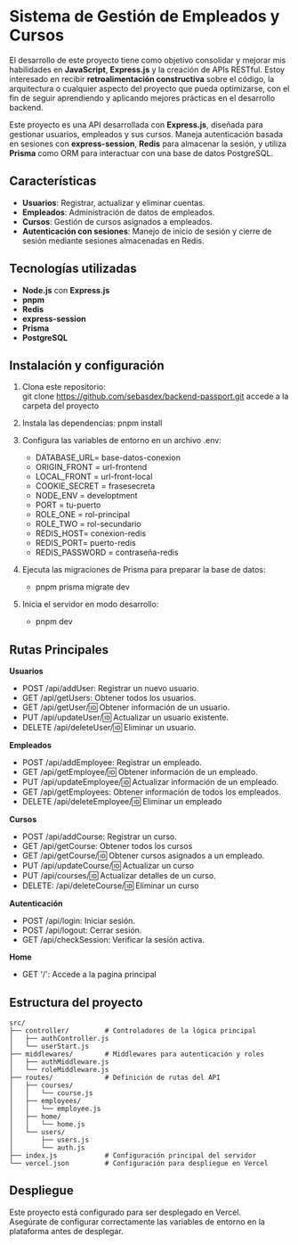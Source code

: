 # Sistema de Gestión de Empleados y Cursos
 
El desarrollo de este proyecto tiene como objetivo consolidar y mejorar mis habilidades en **JavaScript**, **Express.js** y la creación de APIs RESTful. Estoy interesado en recibir **retroalimentación constructiva** sobre el código, la arquitectura o cualquier aspecto del proyecto que pueda optimizarse, con el fin de seguir aprendiendo y aplicando mejores prácticas en el desarrollo backend.  

Este proyecto es una API desarrollada con **Express.js**, diseñada para gestionar usuarios, empleados y sus cursos. Maneja autenticación basada en sesiones con **express-session**, **Redis** para almacenar la sesión, y utiliza **Prisma** como ORM para interactuar con una base de datos PostgreSQL. 

## Características
- **Usuarios**: Registrar, actualizar y eliminar cuentas.  
- **Empleados**: Administración de datos de empleados.  
- **Cursos**: Gestión de cursos asignados a empleados.  
- **Autenticación con sesiones**: Manejo de inicio de sesión y cierre de sesión mediante sesiones almacenadas en Redis.

## Tecnologías utilizadas
- **Node.js** con **Express.js** 
- **pnpm** 
- **Redis** 
- **express-session**  
- **Prisma**  
- **PostgreSQL**  

## Instalación y configuración
1. Clona este repositorio:  
   git clone https://github.com/sebasdex/backend-passport.git
   accede a la carpeta del proyecto

2. Instala las dependencias:
   pnpm install

3. Configura las variables de entorno en un archivo .env:  
   - DATABASE_URL= base-datos-conexion  
   - ORIGIN_FRONT = url-frontend  
   - LOCAL_FRONT = url-front-local  
   - COOKIE_SECRET = frasesecreta  
   - NODE_ENV = developtment  
   - PORT = tu-puerto  
   - ROLE_ONE = rol-principal  
   - ROLE_TWO = rol-secundario  
   - REDIS_HOST= conexion-redis  
   - REDIS_PORT= puerto-redis  
   - REDIS_PASSWORD = contraseña-redis  
4. Ejecuta las migraciones de Prisma para preparar la base de datos:  
   - pnpm prisma migrate dev
5. Inicia el servidor en modo desarrollo:  
   - pnpm dev

## Rutas Principales

**Usuarios**
  - POST /api/addUser: Registrar un nuevo usuario.
  - GET /api/getUsers: Obtener todos los usuarios.
  - GET /api/getUser/:id: Obtener información de un usuario.
  - PUT /api/updateUser/:id: Actualizar un usuario existente.
  - DELETE /api/deleteUser/:id: Eliminar un usuario.
  
**Empleados**
  - POST /api/addEmployee: Registrar un empleado.
  - GET /api/getEmployee/:id: Obtener información de un empleado.
  - PUT /api/updateEmployee/:id: Actualizar información de un empleado.
  - GET /api/getEmployees: Obtener información de todos los empleados.
  - DELETE /api/deleteEmployee/:id: Eliminar un empleado
  
**Cursos**
  - POST /api/addCourse: Registrar un curso.
  - GET /api/getCourse: Obtener todos los cursos
  - GET /api/getCourse/:id: Obtener cursos asignados a un empleado.
  - PUT /api/updateCourse/:id: Actualizar un curso
  - PUT /api/courses/:id: Actualizar detalles de un curso.
  - DELETE: /api/deleteCourse/:id: Eliminar un curso
    
**Autenticación**
  - POST /api/login: Iniciar sesión.
  - POST /api/logout: Cerrar sesión.
  - GET /api/checkSession: Verificar la sesión activa.

**Home**
- GET '/': Accede a la pagina principal

## Estructura del proyecto
```plaintext
src/
├── controller/         # Controladores de la lógica principal
│   ├── authController.js
│   └── userStart.js
├── middlewares/        # Middlewares para autenticación y roles
│   ├── authMiddleware.js
│   └── roleMiddleware.js
├── routes/             # Definición de rutas del API
│   ├── courses/
│   │   └── course.js
│   ├── employees/
│   │   └── employee.js
│   ├── home/
│   │   └── home.js
│   └── users/
│       ├── users.js
│       └── auth.js
├── index.js            # Configuración principal del servidor
└── vercel.json         # Configuración para despliegue en Vercel

```
## Despliegue
Este proyecto está configurado para ser desplegado en Vercel.  
Asegúrate de configurar correctamente las variables de entorno en la plataforma antes de desplegar.





   
